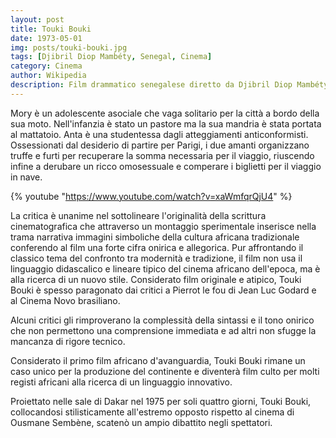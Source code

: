 ```yaml
---
layout: post
title: Touki Bouki
date: 1973-05-01
img: posts/touki-bouki.jpg
tags: [Djibril Diop Mambéty, Senegal, Cinema]
category: Cinema
author: Wikipedia
description: Film drammatico senegalese diretto da Djibril Diop Mambéty
---
```


Mory è un adolescente asociale che vaga solitario per la città a bordo della sua moto. Nell'infanzia è stato un pastore ma la sua mandria è stata portata al mattatoio. Anta è una studentessa dagli atteggiamenti anticonformisti. Ossessionati dal desiderio di partire per Parigi, i due amanti organizzano truffe e furti per recuperare la somma necessaria per il viaggio, riuscendo infine a derubare un ricco omosessuale e comperare i biglietti per il viaggio in nave.

{% youtube "https://www.youtube.com/watch?v=xaWmfqrQjU4" %}

La critica è unanime nel sottolineare l'originalità della scrittura cinematografica che attraverso un montaggio sperimentale inserisce nella trama narrativa immagini simboliche della cultura africana tradizionale conferendo al film una forte cifra onirica e allegorica. Pur affrontando il classico tema del confronto tra modernità e tradizione, il film non usa il linguaggio didascalico e lineare tipico del cinema africano dell'epoca, ma è alla ricerca di un nuovo stile. Considerato film originale e atipico, Touki Bouki è spesso paragonato dai critici a Pierrot le fou di Jean Luc Godard e al Cinema Novo brasiliano.

Alcuni critici gli rimproverano la complessità della sintassi e il tono onirico che non permettono una comprensione immediata e ad altri non sfugge la mancanza di rigore tecnico.

Considerato il primo film africano d'avanguardia, Touki Bouki rimane un caso unico per la produzione del continente e diventerà film culto per molti registi africani alla ricerca di un linguaggio innovativo.

Proiettato nelle sale di Dakar nel 1975 per soli quattro giorni, Touki Bouki, collocandosi stilisticamente all'estremo opposto rispetto al cinema di Ousmane Sembène, scatenò un ampio dibattito negli spettatori.
